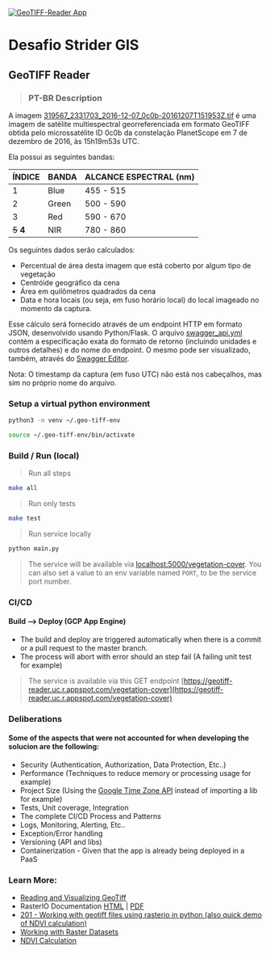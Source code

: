 [![GeoTIFF-Reader App](https://github.com/JARADES-M/GeoTIFF-Reader/actions/workflows/python-app.yml/badge.svg)](https://github.com/JARADES-M/GeoTIFF-Reader/actions/workflows/python-app.yml)
# Desafio Strider GIS
## GeoTIFF Reader

> ### PT-BR Description
A imagem [319567_2331703_2016-12-07_0c0b-20161207T151953Z.tif](images/319567_2331703_2016-12-07_0c0b-20161207T151953Z.tif) é uma imagem de 
satélite multiespectral georreferenciada em formato GeoTIFF obtida pelo 
microssatélite ID 0c0b da constelação PlanetScope em 7 de dezembro de 2016, às 15h19m53s UTC.

Ela possui as seguintes bandas:

ÍNDICE | BANDA | ALCANCE ESPECTRAL (nm)
------ | ----- | -----------------------
1 | Blue | 455 - 515
2 | Green | 500 - 590
3 | Red | 590 - 670
~~5~~ **4** | NIR | 780 - 860

Os seguintes dados serão calculados: 

- Percentual de área desta imagem que está coberto por algum tipo de vegetação
- Centróide geográfico da cena
- Área em quilômetros quadrados da cena
- Data e hora locais (ou seja, em fuso horário local) do local imageado 
  no momento da captura.

Esse cálculo será fornecido através de um endpoint HTTP em formato JSON, desenvolvido usando Python/Flask.
O arquivo [swagger_api.yml](swagger_api.yml) contém a especificação exata do formato de retorno
(incluindo unidades e outros detalhes) e do nome do endpoint. O mesmo pode ser visualizado, também, através do [Swagger Editor](https://editor.swagger.io/).

Nota: O timestamp da captura (em fuso UTC) não está nos cabeçalhos, mas sim no 
próprio nome do arquivo.

### Setup a virtual python environment
```bash
python3 -m venv ~/.geo-tiff-env
```
```bash
source ~/.geo-tiff-env/bin/activate
```

### Build / Run (local)
> Run all steps
```bash
make all
```
> Run only tests
```bash
make test
```
> Run service locally
```bash
python main.py
```
> The service will be available via [localhost:5000/vegetation-cover](http://localhost:5000/vegetation-cover).
> You can also set a value to an env variable named `PORT`, to be the service port number.

### CI/CD

#### **Build** --> **Deploy** (GCP App Engine)

- The build and deploy are triggered automatically when there is a commit or a pull request to the master branch.
- The process will abort with error should an step fail (A failing unit test for example)

> The service is available via this GET endpoint [https://geotiff-reader.uc.r.appspot.com/vegetation-cover](https://geotiff-reader.uc.r.appspot.com/vegetation-cover)

### Deliberations
#### Some of the aspects that were not accounted for when developing the solucion are the following:
* Security (Authentication, Authorization, Data Protection, Etc..)
* Performance (Techniques to reduce memory or processing usage for example)
* Project Size (Using the [Google Time Zone API](https://developers.google.com/maps/documentation/timezone/overview#maps_http_timezone_dstoffset-py) instead of importing a lib for example)
* Tests, Unit coverage, Integration
* The complete CI/CD Process and Patterns
* Logs, Monitoring, Alerting, Etc..
* Exception/Error handling
* Versioning (API and libs)
* Containerization - Given that the app is already being deployed in a PaaS

### Learn More:
- [Reading and Visualizing GeoTiff](https://towardsdatascience.com/reading-and-visualizing-geotiff-images-with-python-8dcca7a74510)
- RasterIO Documentation [HTML](https://rasterio.readthedocs.io/en/latest/index.html) | [PDF](https://rasterio.readthedocs.io/_/downloads/en/stable/pdf/)
- [201 - Working with geotiff files using rasterio in python (also quick demo of NDVI calculation)](https://www.youtube.com/watch?v=ieyODuIjXp4)
- [Working with Raster Datasets](https://geohackweek.github.io/raster/04-workingwithrasters/)
- [NDVI Calculation](https://developers.planet.com/tutorials/calculate-ndvi/)